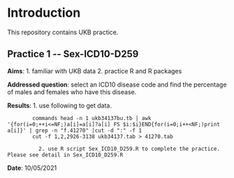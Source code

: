 Introduction
======
This repository contains UKB practice.

Practice 1 -- Sex-ICD10-D259
-------
**Aims**: 1. familiar with UKB data
          2. practice R and R packages

**Addressed question**: select an ICD10 disease code and find the percentage of males and females who have this disease.

**Results**: 1. use following to get data.


            commands head -n 1 ukb34137bu.tb | awk '{for(i=0;++i<=NF;)a[i]=a[i]?a[i] FS $i:$i}END{for(i=0;i++<NF;)print a[i]}' | grep -n "f.41270" |cut -d ":" -f 1
            cut -f 1,2,2926-3138 ukb34137.tab > 41270.tab  
             
              2. use R script Sex_ICD10_D259.R to complete the practice. Please see detail in Sex_ICD10_D259.R

**Date**: 10/05/2021 
